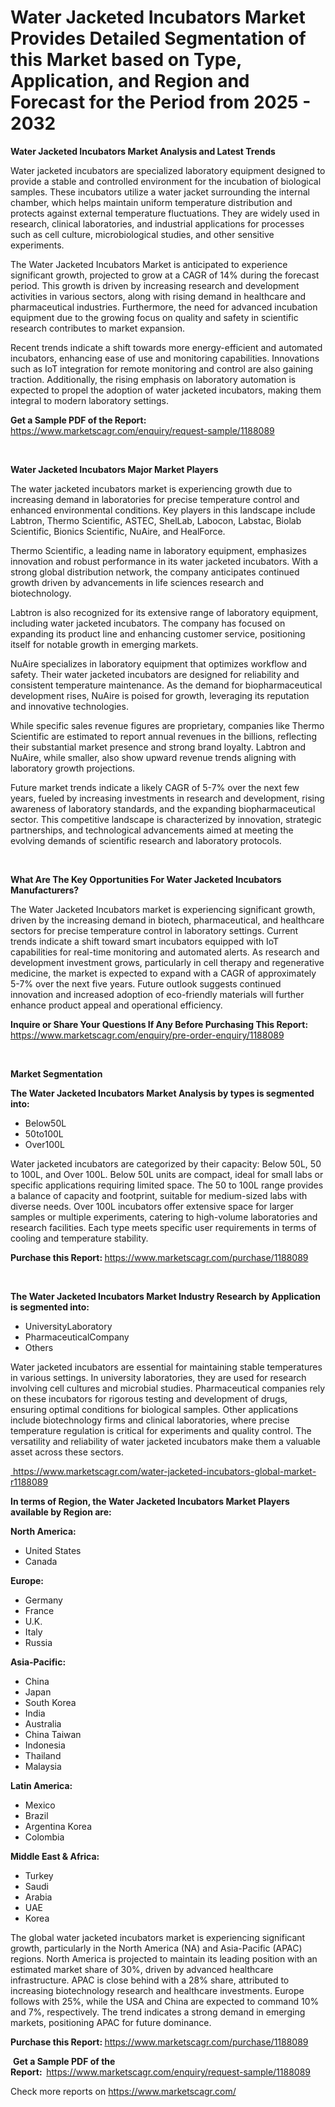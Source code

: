 <p><h1>Water Jacketed Incubators Market Provides Detailed Segmentation of this Market based on Type, Application, and Region and Forecast for the Period from 2025 - 2032</h1></p><p><strong>Water Jacketed Incubators Market Analysis and Latest Trends</strong></p>
<p><p>Water jacketed incubators are specialized laboratory equipment designed to provide a stable and controlled environment for the incubation of biological samples. These incubators utilize a water jacket surrounding the internal chamber, which helps maintain uniform temperature distribution and protects against external temperature fluctuations. They are widely used in research, clinical laboratories, and industrial applications for processes such as cell culture, microbiological studies, and other sensitive experiments.</p><p>The Water Jacketed Incubators Market is anticipated to experience significant growth, projected to grow at a CAGR of 14% during the forecast period. This growth is driven by increasing research and development activities in various sectors, along with rising demand in healthcare and pharmaceutical industries. Furthermore, the need for advanced incubation equipment due to the growing focus on quality and safety in scientific research contributes to market expansion. </p><p>Recent trends indicate a shift towards more energy-efficient and automated incubators, enhancing ease of use and monitoring capabilities. Innovations such as IoT integration for remote monitoring and control are also gaining traction. Additionally, the rising emphasis on laboratory automation is expected to propel the adoption of water jacketed incubators, making them integral to modern laboratory settings.</p></p>
<p><strong>Get a Sample PDF of the Report:&nbsp;</strong> <a href="https://www.marketscagr.com/enquiry/request-sample/1188089?utm_campaign=1998&utm_medium=2&utm_source=Github&utm_content=ia&utm_term=21022025&utm_id=water-jacketed-incubators">https://www.marketscagr.com/enquiry/request-sample/1188089</a></p>
<p>&nbsp;</p>
<p><strong>Water Jacketed Incubators Major Market Players</strong></p>
<p><p>The water jacketed incubators market is experiencing growth due to increasing demand in laboratories for precise temperature control and enhanced environmental conditions. Key players in this landscape include Labtron, Thermo Scientific, ASTEC, ShelLab, Labocon, Labstac, Biolab Scientific, Bionics Scientific, NuAire, and HealForce.</p><p>Thermo Scientific, a leading name in laboratory equipment, emphasizes innovation and robust performance in its water jacketed incubators. With a strong global distribution network, the company anticipates continued growth driven by advancements in life sciences research and biotechnology.</p><p>Labtron is also recognized for its extensive range of laboratory equipment, including water jacketed incubators. The company has focused on expanding its product line and enhancing customer service, positioning itself for notable growth in emerging markets.</p><p>NuAire specializes in laboratory equipment that optimizes workflow and safety. Their water jacketed incubators are designed for reliability and consistent temperature maintenance. As the demand for biopharmaceutical development rises, NuAire is poised for growth, leveraging its reputation and innovative technologies.</p><p>While specific sales revenue figures are proprietary, companies like Thermo Scientific are estimated to report annual revenues in the billions, reflecting their substantial market presence and strong brand loyalty. Labtron and NuAire, while smaller, also show upward revenue trends aligning with laboratory growth projections.</p><p>Future market trends indicate a likely CAGR of 5-7% over the next few years, fueled by increasing investments in research and development, rising awareness of laboratory standards, and the expanding biopharmaceutical sector. This competitive landscape is characterized by innovation, strategic partnerships, and technological advancements aimed at meeting the evolving demands of scientific research and laboratory protocols.</p></p>
<p>&nbsp;</p>
<p><strong>What Are The Key Opportunities For Water Jacketed Incubators Manufacturers?</strong></p>
<p><p>The Water Jacketed Incubators market is experiencing significant growth, driven by the increasing demand in biotech, pharmaceutical, and healthcare sectors for precise temperature control in laboratory settings. Current trends indicate a shift toward smart incubators equipped with IoT capabilities for real-time monitoring and automated alerts. As research and development investment grows, particularly in cell therapy and regenerative medicine, the market is expected to expand with a CAGR of approximately 5-7% over the next five years. Future outlook suggests continued innovation and increased adoption of eco-friendly materials will further enhance product appeal and operational efficiency.</p></p>
<p><strong>Inquire or Share Your Questions If Any Before Purchasing This Report:</strong> <a href="https://www.marketscagr.com/enquiry/pre-order-enquiry/1188089?utm_campaign=1998&utm_medium=2&utm_source=Github&utm_content=ia&utm_term=21022025&utm_id=water-jacketed-incubators">https://www.marketscagr.com/enquiry/pre-order-enquiry/1188089</a></p>
<p>&nbsp;</p>
<p><strong>Market Segmentation</strong></p>
<p><strong>The Water Jacketed Incubators Market Analysis by types is segmented into:</strong></p>
<p><ul><li>Below50L</li><li>50to100L</li><li>Over100L</li></ul></p>
<p><p>Water jacketed incubators are categorized by their capacity: Below 50L, 50 to 100L, and Over 100L. Below 50L units are compact, ideal for small labs or specific applications requiring limited space. The 50 to 100L range provides a balance of capacity and footprint, suitable for medium-sized labs with diverse needs. Over 100L incubators offer extensive space for larger samples or multiple experiments, catering to high-volume laboratories and research facilities. Each type meets specific user requirements in terms of cooling and temperature stability.</p></p>
<p><strong>Purchase this Report:&nbsp;</strong><a href="https://www.marketscagr.com/purchase/1188089?utm_campaign=1998&utm_medium=2&utm_source=Github&utm_content=ia&utm_term=21022025&utm_id=water-jacketed-incubators">https://www.marketscagr.com/purchase/1188089</a></p>
<p>&nbsp;</p>
<p><strong>The Water Jacketed Incubators Market Industry Research by Application is segmented into:</strong></p>
<p><ul><li>UniversityLaboratory</li><li>PharmaceuticalCompany</li><li>Others</li></ul></p>
<p><p>Water jacketed incubators are essential for maintaining stable temperatures in various settings. In university laboratories, they are used for research involving cell cultures and microbial studies. Pharmaceutical companies rely on these incubators for rigorous testing and development of drugs, ensuring optimal conditions for biological samples. Other applications include biotechnology firms and clinical laboratories, where precise temperature regulation is critical for experiments and quality control. The versatility and reliability of water jacketed incubators make them a valuable asset across these sectors.</p></p>
<p><a href="https://www.marketscagr.com/water-jacketed-incubators-global-market-r1188089?utm_campaign=1998&utm_medium=2&utm_source=Github&utm_content=ia&utm_term=21022025&utm_id=water-jacketed-incubators">&nbsp;https://www.marketscagr.com/water-jacketed-incubators-global-market-r1188089</a></p>
<p><strong>In terms of Region, the Water Jacketed Incubators Market Players available by Region are:</strong></p>
<p>
    <p> <strong> North America: </strong>
        <ul>
            <li>United States</li>
            <li>Canada</li>
        </ul>
        </p> 
    <p> <strong> Europe: </strong>
        <ul>
            <li>Germany</li>
            <li>France</li>
            <li>U.K.</li>
            <li>Italy</li>
            <li>Russia</li>
        </ul>
        </p> 
    <p> <strong> Asia-Pacific: </strong>
        <ul>
            <li>China</li>
            <li>Japan</li>
            <li>South Korea</li>
            <li>India</li>
            <li>Australia</li>
            <li>China Taiwan</li>
            <li>Indonesia</li>
            <li>Thailand</li>
            <li>Malaysia</li>
        </ul>
        </p> 
    <p> <strong> Latin America: </strong>
        <ul>
            <li>Mexico</li>
            <li>Brazil</li>
            <li>Argentina Korea</li>
            <li>Colombia</li>
        </ul>
        </p> 
    <p> <strong> Middle East & Africa: </strong>
        <ul>
            <li>Turkey</li>
            <li>Saudi</li>
            <li>Arabia</li>
            <li>UAE</li>
            <li>Korea</li>
        </ul>
    </p>
    </p>
<p><p>The global water jacketed incubators market is experiencing significant growth, particularly in the North America (NA) and Asia-Pacific (APAC) regions. North America is projected to maintain its leading position with an estimated market share of 30%, driven by advanced healthcare infrastructure. APAC is close behind with a 28% share, attributed to increasing biotechnology research and healthcare investments. Europe follows with 25%, while the USA and China are expected to command 10% and 7%, respectively. The trend indicates a strong demand in emerging markets, positioning APAC for future dominance.</p></p>
<p><strong>Purchase this Report: </strong><a href="https://www.marketscagr.com/purchase/1188089?utm_campaign=1998&utm_medium=2&utm_source=Github&utm_content=ia&utm_term=21022025&utm_id=water-jacketed-incubators">https://www.marketscagr.com/purchase/1188089</a></p>
<p>&nbsp;<strong>Get a Sample PDF of the Report:&nbsp;&nbsp;</strong><a href="https://www.marketscagr.com/enquiry/request-sample/1188089?utm_campaign=1998&utm_medium=2&utm_source=Github&utm_content=ia&utm_term=21022025&utm_id=water-jacketed-incubators">https://www.marketscagr.com/enquiry/request-sample/1188089</a></p>
<p><strong></strong></p>
<p>Check more reports on <a href="https://www.marketscagr.com/?utm_campaign=1998&utm_medium=2&utm_source=Github&utm_content=ia&utm_term=21022025&utm_id=water-jacketed-incubators">https://www.marketscagr.com/</a></p>